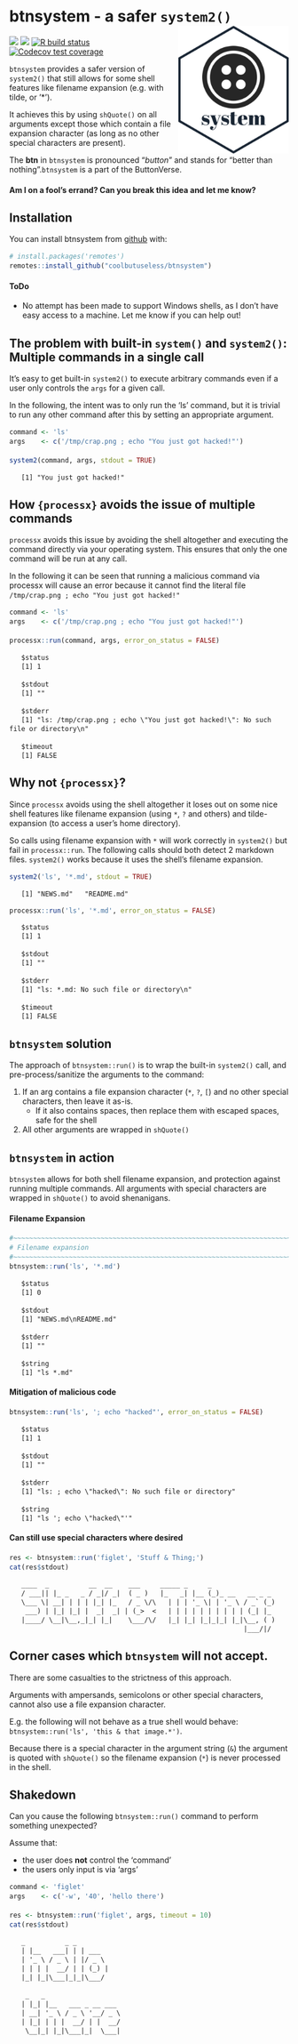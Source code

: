 
<!-- README.md is generated from README.Rmd. Please edit that file -->

# btnsystem - a safer `system2()` <img src="man/figures/logo.png" align="right" height=230/>

<!-- badges: start -->

![](http://img.shields.io/badge/cool-useless-green.svg)
![](http://img.shields.io/badge/button-verse-blue.svg) [![R build
status](https://github.com/coolbutuseless/btnsystem/workflows/R-CMD-check/badge.svg)](https://github.com/coolbutuseless/btnsystem/actions)
[![Codecov test
coverage](https://codecov.io/gh/coolbutuseless/btnsystem/branch/master/graph/badge.svg)](https://codecov.io/gh/coolbutuseless/btnsystem?branch=master)
<!-- badges: end -->

`btnsystem` provides a safer version of `system2()` that still allows
for some shell features like filename expansion (e.g. with tilde, or
’\*’).

It achieves this by using `shQuote()` on all arguments except those
which contain a file expansion character (as long as no other special
characters are present).

The **btn** in `btnsystem` is pronounced “*button*” and stands for
“better than nothing”.`btnsystem` is a part of the ButtonVerse.

#### Am I on a fool’s errand? Can you break this idea and let me know?

## Installation

You can install btnsystem from
[github](https://github.com/coolbutuseless/btnsystem) with:

``` r
# install.packages('remotes')
remotes::install_github("coolbutuseless/btnsystem")
```

#### ToDo

  - No attempt has been made to support Windows shells, as I don’t have
    easy access to a machine. Let me know if you can help out\!

## The problem with built-in `system()` and `system2()`: Multiple commands in a single call

It’s easy to get built-in `system2()` to execute arbitrary commands even
if a user only controls the `args` for a given call.

In the following, the intent was to only run the ‘ls’ command, but it is
trivial to run any other command after this by setting an appropriate
argument.

``` r
command <- 'ls'
args    <- c('/tmp/crap.png ; echo "You just got hacked!"')

system2(command, args, stdout = TRUE)
```

``` 
   [1] "You just got hacked!"
```

## How `{processx}` avoids the issue of multiple commands

`processx` avoids this issue by avoiding the shell altogether and
executing the command directly via your operating system. This ensures
that only the one command will be run at any call.

In the following it can be seen that running a malicious command via
processx will cause an error because it cannot find the literal file
`/tmp/crap.png ; echo "You just got hacked!"`

``` r
command <- 'ls'
args    <- c('/tmp/crap.png ; echo "You just got hacked!"')

processx::run(command, args, error_on_status = FALSE)
```

``` 
   $status
   [1] 1
   
   $stdout
   [1] ""
   
   $stderr
   [1] "ls: /tmp/crap.png ; echo \"You just got hacked!\": No such file or directory\n"
   
   $timeout
   [1] FALSE
```

## Why not `{processx}`?

Since `processx` avoids using the shell altogether it loses out on some
nice shell features like filename expansion (using `*`, `?` and others)
and tilde-expansion (to access a user’s home directory).

So calls using filename expansion with `*` will work correctly in
`system2()` but fail in `processx::run`. The following calls should both
detect 2 markdown files. `system2()` works because it uses the shell’s
filename expansion.

``` r
system2('ls', '*.md', stdout = TRUE)
```

``` 
   [1] "NEWS.md"   "README.md"
```

``` r
processx::run('ls', '*.md', error_on_status = FALSE)
```

``` 
   $status
   [1] 1
   
   $stdout
   [1] ""
   
   $stderr
   [1] "ls: *.md: No such file or directory\n"
   
   $timeout
   [1] FALSE
```

## `btnsystem` solution

The approach of `btnsystem::run()` is to wrap the built-in `system2()`
call, and pre-process/sanitize the arguments to the command:

1.  If an arg contains a file expansion character (`*`, `?`, `[`) and no
    other special characters, then leave it as-is.
      - If it also contains spaces, then replace them with escaped
        spaces, safe for the shell
2.  All other arguments are wrapped in `shQuote()`

## `btnsystem` in action

`btnsystem` allows for both shell filename expansion, and protection
against running multiple commands. All arguments with special characters
are wrapped in `shQuote()` to avoid shenanigans.

#### Filename Expansion

``` r
#~~~~~~~~~~~~~~~~~~~~~~~~~~~~~~~~~~~~~~~~~~~~~~~~~~~~~~~~~~~~~~~~~~~~~~~~~~~~~
# Filename expansion
#~~~~~~~~~~~~~~~~~~~~~~~~~~~~~~~~~~~~~~~~~~~~~~~~~~~~~~~~~~~~~~~~~~~~~~~~~~~~~
btnsystem::run('ls', '*.md')
```

``` 
   $status
   [1] 0
   
   $stdout
   [1] "NEWS.md\nREADME.md"
   
   $stderr
   [1] ""
   
   $string
   [1] "ls *.md"
```

#### Mitigation of malicious code

``` r
btnsystem::run('ls', '; echo "hacked"', error_on_status = FALSE)
```

``` 
   $status
   [1] 1
   
   $stdout
   [1] ""
   
   $stderr
   [1] "ls: ; echo \"hacked\": No such file or directory"
   
   $string
   [1] "ls '; echo \"hacked\"'"
```

#### Can still use special characters where desired

``` r
res <- btnsystem::run('figlet', 'Stuff & Thing;')
cat(res$stdout)
```

``` 
   ____  _          __  __    ___     _____ _     _               
   / ___|| |_ _   _ / _|/ _|  ( _ )   |_   _| |__ (_)_ __   __ _ _ 
   \___ \| __| | | | |_| |_   / _ \/\   | | | '_ \| | '_ \ / _` (_)
    ___) | |_| |_| |  _|  _| | (_>  <   | | | | | | | | | | (_| |_ 
   |____/ \__|\__,_|_| |_|    \___/\/   |_| |_| |_|_|_| |_|\__, ( )
                                                           |___/|/
```

## Corner cases which `btnsystem` will not accept.

There are some casualties to the strictness of this approach.

Arguments with ampersands, semicolons or other special characters,
cannot also use a file expansion character.

E.g. the following will not behave as a true shell would behave:
`btnsystem::run('ls', 'this & that image.*')`.

Because there is a special character in the argument string (`&`) the
argument is quoted with `shQuote()` so the filename expansion (`*`) is
never processed in the shell.

## Shakedown

Can you cause the following `btnsystem::run()` command to perform
something unexpected?

Assume that:

  - the user does **not** control the ‘command’
  - the users only input is via ‘args’

<!-- end list -->

``` r
command <- 'figlet'
args    <- c('-w', '40', 'hello there')

res <- btnsystem::run('figlet', args, timeout = 10)
cat(res$stdout)
```

``` 
   _          _ _       
   | |__   ___| | | ___  
   | '_ \ / _ \ | |/ _ \ 
   | | | |  __/ | | (_) |
   |_| |_|\___|_|_|\___/ 
                         
    _   _                   
   | |_| |__   ___ _ __ ___ 
   | __| '_ \ / _ \ '__/ _ \
   | |_| | | |  __/ | |  __/
    \__|_| |_|\___|_|  \___|
```
